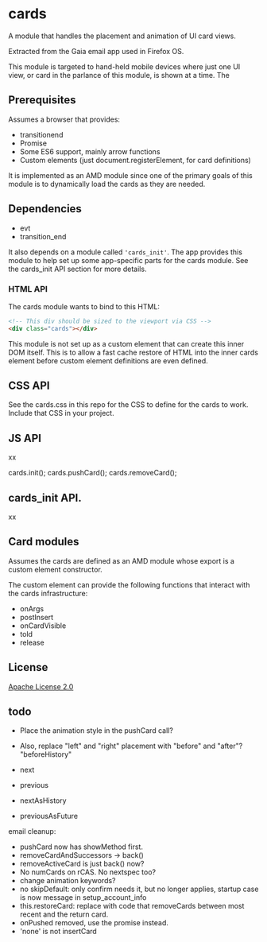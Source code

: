 # cards

A module that handles the placement and animation of UI card views.

Extracted from the Gaia email app used in Firefox OS.

This module is targeted to hand-held mobile devices where just one UI view, or
card in the parlance of this module, is shown at a time. The

## Prerequisites

Assumes a browser that provides:

* transitionend
* Promise
* Some ES6 support, mainly arrow functions
* Custom elements (just document.registerElement, for card definitions)

It is implemented as an AMD module since one of the primary goals of this module
is to dynamically load the cards as they are needed.

## Dependencies

* evt
* transition_end

It also depends on a module called ```'cards_init'```. The app provides this
module to help set up some app-specific parts for the cards module. See the
cards_init API section for more details.

### HTML API

The cards module wants to bind to this HTML:

```html
<!-- This div should be sized to the viewport via CSS -->
<div class="cards"></div>
```

This module is not set up as a custom element that can create this inner DOM
itself. This is to allow a fast cache restore of HTML into the inner cards
element before custom element definitions are even defined.

## CSS API

See the cards.css in this repo for the CSS to define for the cards to work.
Include that CSS in your project.

## JS API

xx

cards.init();
cards.pushCard();
cards.removeCard();

## cards_init API.

xx

## Card modules

Assumes the cards are defined as an AMD module whose export is a custom element
constructor.

The custom element can provide the following functions that interact with the
cards infrastructure:

* onArgs
* postInsert
* onCardVisible
* told
* release

## License

[Apache License 2.0](http://www.apache.org/licenses/LICENSE-2.0)


## todo

* Place the animation style in the pushCard call?
* Also, replace "left" and "right" placement with "before" and "after"? "beforeHistory"


* next
* previous
* nextAsHistory
* previousAsFuture


email cleanup:

* pushCard now has showMethod first.
* removeCardAndSuccessors -> back()
* removeActiveCard is just back() now?
* No numCards on rCAS. No nextspec too?
* change animation keywords?
* no skipDefault: only confirm needs it, but no longer applies, startup case is now message in setup_account_info
* this.restoreCard: replace with code that removeCards between most recent and
  the return card.
* onPushed removed, use the promise instead.
* 'none' is not insertCard




